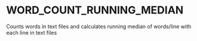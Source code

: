 # WORD_COUNT_RUNNING_MEDIAN
Counts words in text files and calculates running median of words/line with each line in text files
